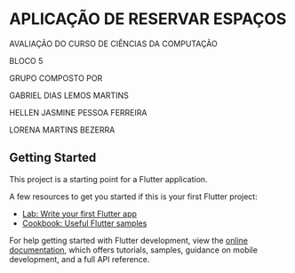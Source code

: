 # APLICAÇÃO DE RESERVAR ESPAÇOS

AVALIAÇÃO DO CURSO DE CIÊNCIAS DA COMPUTAÇÃO

BLOCO 5

GRUPO COMPOSTO POR

GABRIEL DIAS LEMOS MARTINS

HELLEN JASMINE PESSOA FERREIRA

LORENA MARTINS BEZERRA

## Getting Started

This project is a starting point for a Flutter application.

A few resources to get you started if this is your first Flutter project:

- [Lab: Write your first Flutter app](https://docs.flutter.dev/get-started/codelab)
- [Cookbook: Useful Flutter samples](https://docs.flutter.dev/cookbook)

For help getting started with Flutter development, view the
[online documentation](https://docs.flutter.dev/), which offers tutorials,
samples, guidance on mobile development, and a full API reference.
